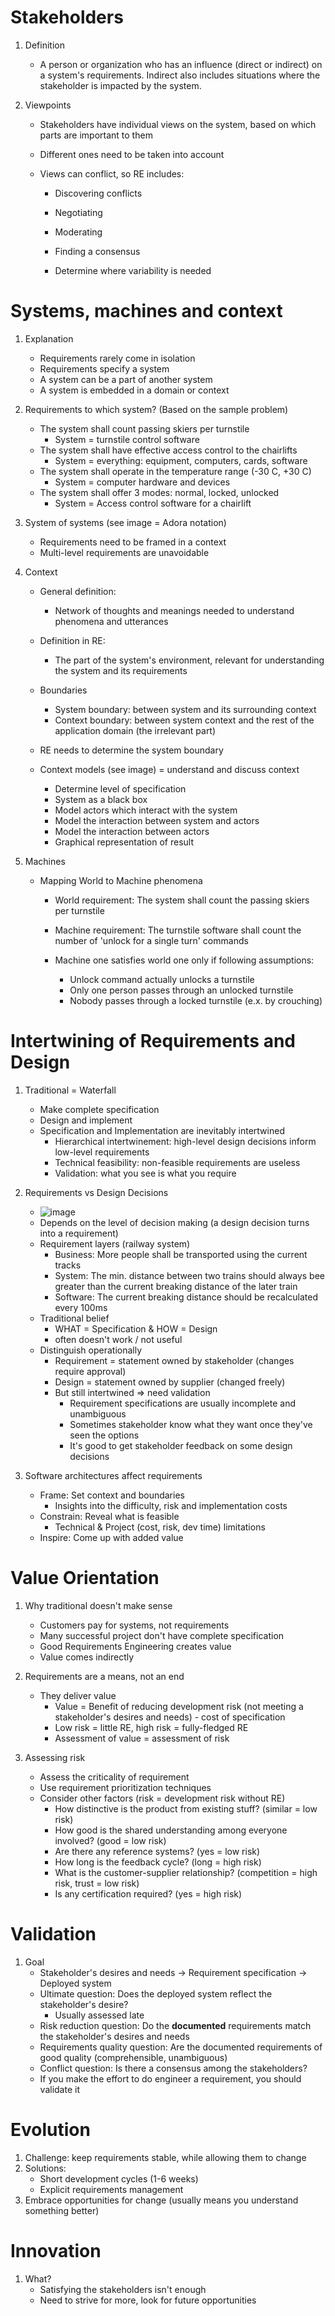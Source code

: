 # Stakeholders
1. Definition
    - A person or organization who has an influence (direct or indirect) on a system's requirements.
          Indirect also includes situations where the stakeholder is impacted by the system.

1. Viewpoints
    - Stakeholders have individual views on the system, based on which parts are important to them
    - Different ones need to be taken into account
        
    - Views can conflict, so RE includes:
        * Discovering conflicts
        * Negotiating
        * Moderating
        * Finding a consensus

        * Determine where variability is needed



# Systems, machines and context
1. Explanation
    - Requirements rarely come in isolation
    - Requirements specify a system
    - A system can be a part of another system
    - A system is embedded in a domain or context

1. Requirements to which system? (Based on the sample problem)
    - The system shall count passing skiers per turnstile
        * System = turnstile control software
    - The system shall have effective access control to the chairlifts
        * System = everything: equipment, computers, cards, software
    - The system shall operate in the temperature range (-30 C, +30 C)
        * System = computer hardware and devices
    - The system shall offer 3 modes: normal, locked, unlocked
        * System = Access control software for a chairlift

1. System of systems (see image = Adora notation)
    - Requirements need to be framed in a context
    - Multi-level requirements are unavoidable

1. Context
    - General definition:
        * Network of thoughts and meanings needed to understand phenomena and utterances
    - Definition in RE:
        * The part of the system's environment, relevant for understanding the system and its requirements

    - Boundaries
        * System boundary: between system and its surrounding context
        * Context boundary: between system context and the rest of the application domain (the irrelevant part)

    - RE needs to determine the system boundary
        
    - Context models (see image) = understand and discuss context
        * Determine level of specification
        * System as a black box
        * Model actors which interact with the system
        * Model the interaction between system and actors
        * Model the interaction between actors
        * Graphical representation of result

1. Machines
    - Mapping World to Machine phenomena
        * World requirement: The system shall count the passing skiers per turnstile
        * Machine requirement: The turnstile software shall count the number of 'unlock for a single turn' commands

        * Machine one satisfies world one only if following assumptions:
            + Unlock command actually unlocks a turnstile
            + Only one person passes through an unlocked turnstile
            + Nobody passes through a locked turnstile (e.x. by crouching)



# Intertwining of Requirements and Design
1. Traditional = Waterfall
    - Make complete specification
    - Design and implement
    - Specification and Implementation are inevitably intertwined
        * Hierarchical intertwinement: high-level design decisions inform low-level requirements
        * Technical feasibility: non-feasible requirements are useless
        * Validation: what you see is what you require

1. Requirements vs Design Decisions
    - ![image](images/requirements_vs_design.png)
    - Depends on the level of decision making (a design decision turns into a requirement)
    - Requirement layers (railway system)
        * Business: More people shall be transported using the current tracks
        * System: The min. distance between two trains should always bee greater than the current breaking distance of the later train
        * Software: The current breaking distance should be recalculated every 100ms
    - Traditional belief
        * WHAT = Specification & HOW = Design
        * often doesn't work / not useful
    - Distinguish operationally
        * Requirement = statement owned by stakeholder (changes require approval)
        * Design = statement owned by supplier (changed freely)
        * But still intertwined => need validation
            + Requirement specifications are usually incomplete and unambiguous
            + Sometimes stakeholder know what they want once they've seen the options
            + It's good to get stakeholder feedback on some design decisions
1. Software architectures affect requirements
    - Frame: Set context and boundaries
        * Insights into the difficulty, risk and implementation costs
    - Constrain: Reveal what is feasible
        * Technical & Project (cost, risk, dev time) limitations
    - Inspire: Come up with added value



# Value Orientation
1. Why traditional doesn't make sense
    - Customers pay for systems, not requirements
    - Many successful project don't have complete specification
    - Good Requirements Engineering creates value
    - Value comes indirectly

1. Requirements are a means, not an end
    - They deliver value
        * Value = Benefit of reducing development risk (not meeting a stakeholder's desires and needs) - cost of specification
        * Low risk = little RE, high risk = fully-fledged RE
        * Assessment of value = assessment of risk

1. Assessing risk
    - Assess the criticality of requirement
    - Use requirement prioritization techniques
    - Consider other factors (risk = development risk without RE)
        * How distinctive is the product from existing stuff? (similar = low risk)
        * How good is the shared understanding among everyone involved? (good = low risk)
        * Are there any reference systems? (yes = low risk)
        * How long is the feedback cycle? (long = high risk)
        * What is the customer-supplier relationship? (competition = high risk, trust = low risk)
        * Is any certification required? (yes = high risk)



# Validation
1. Goal
    - Stakeholder's desires and needs -> Requirement specification -> Deployed system
    - Ultimate question: Does the deployed system reflect the stakeholder's desire?
        * Usually assessed late
    - Risk reduction question: Do the **documented** requirements match the stakeholder's desires and needs
    - Requirements quality question: Are the documented requirements of good quality (comprehensible, unambiguous)
    - Conflict question: Is there a consensus among the stakeholders?
    - If you make the effort to do engineer a requirement, you should validate it



# Evolution
1. Challenge: keep requirements stable, while allowing them to change
1. Solutions:
    - Short development cycles (1-6 weeks)
    - Explicit requirements management
1. Embrace opportunities for change (usually means you understand something better)



# Innovation
1. What?
    - Satisfying the stakeholders isn't enough
    - Need to strive for more, look for future opportunities
